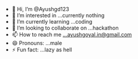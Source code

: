 - 👋 Hi, I’m @Ayushgd123
- 👀 I’m interested in ...currently nothing
- 🌱 I’m currently learning ...coding
- 💞️ I’m looking to collaborate on ...hackathon
- 📫 How to reach me ...ayushgoyal.in@gmail.com
- 😄 Pronouns: ...male
- ⚡ Fun fact: ...lazy as hell

<!---
Ayushgd123/Ayushgd123 is a ✨ special ✨ repository because its `README.md` (this file) appears on your GitHub profile.
You can click the Preview link to take a look at your changes.
--->
